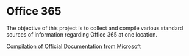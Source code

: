 # Office 365

The objective of this project is to collect and compile various standard sources of information regarding Office 365 at one location.

[Compilation of Official Documentation from Microsoft](https://github.com/swarup008/Office365/wiki/Official-Training-Documentation-from-Microsoft)
